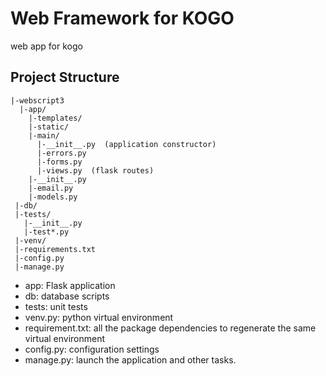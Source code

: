 # Web Framework for KOGO 
web app for kogo

## Project Structure
```
|-webscript3  
  |-app/    
    |-templates/    
    |-static/    
    |-main/      
      |-__init__.py  (application constructor)     
      |-errors.py      
      |-forms.py      
      |-views.py  (flask routes)  
    |-__init__.py    
    |-email.py    
    |-models.py  
 |-db/
 |-tests/    
   |-__init__.py  
   |-test*.py
 |-venv/  
 |-requirements.txt  
 |-config.py  
 |-manage.py
```
* app: Flask application
* db: database scripts
* tests: unit tests
* venv.py: python virtual environment
* requirement.txt: all the package dependencies to regenerate the same virtual environment
* config.py: configuration settings
* manage.py: launch the application and other tasks.
